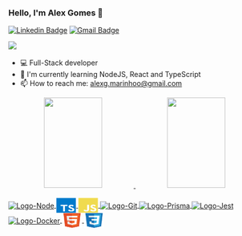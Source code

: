 ### Hello, I'm Alex Gomes 👋

[![Linkedin Badge](https://img.shields.io/badge/-Alex%20Gomes-539BF5?style=flat-square&logo=Linkedin&logoColor=white&link=https://www.linkedin.com/in/alex-gomes-351b3b240/)](https://www.linkedin.com/in/alex-gomes-351b3b240/) 
[![Gmail Badge](https://img.shields.io/badge/-alexg.marinhoo@gmail.com-D64B3E?style=flat-square&logo=Gmail&logoColor=white&link=mailto:alexg.marinhoo@gmail.com)](mailto:alexg.marinhoo@gmail.com)

<img                src="https://camo.githubusercontent.com/f99b4a403b299850c8302ba7e834da3b0516cf0d3cf80e9260226c06dfad0e10/68747470733a2f2f692e6962622e636f2f514a5a646d70762f584f73582e676966" width="90em" />

- 💻 Full-Stack developer
- 🌱 I'm currently learning NodeJS, React and TypeScript
- 📫 How to reach me: alexg.marinhoo@gmail.com

<div align="center">
  <a href="https://github.com/AlexGMarinho">
  <img height="180em" width="48%" src="https://github-readme-stats.vercel.app/api?username=AlexGMarinho&show_icons=true&theme=react&include_all_commits=true&count_private=true"/>
  <img height="180em" width="48%" src="https://github-readme-stats.vercel.app/api/top-langs/?username=AlexGMarinho&layout=compact&langs_count=7&theme=react"/>
</div>
<div style="display: inline_block"><br>
  <img align="center" alt="Logo-Node" height="30em" width="40em" src="https://cdn.jsdelivr.net/gh/devicons/devicon/icons/nodejs/nodejs-original.svg">
  <img align="center" alt="typescript icon" height="30" width="40" src="https://raw.githubusercontent.com/devicons/devicon/master/icons/typescript/typescript-plain.svg">
  <img align="center" alt="Logo-Js" height="30em" width="40em" src="https://raw.githubusercontent.com/devicons/devicon/master/icons/javascript/javascript-plain.svg">
  <img align="center" alt="Logo-Git" height="30em" width="40em" src="https://cdn.jsdelivr.net/gh/devicons/devicon/icons/git/git-original.svg">
  <img align="center" alt="Logo-Prisma" height="30" width="40" src="https://cdn.worldvectorlogo.com/logos/prisma-3.svg">
  <img align="center" alt="Logo-Jest" height="30" width="40" src="https://cdn.jsdelivr.net/gh/devicons/devicon/icons/jest/jest-plain.svg">
  <img align="center" alt="Logo-Docker" height="30" width="40" src="https://cdn.jsdelivr.net/gh/devicons/devicon/icons/docker/docker-plain.svg">
  <img align="center" alt="html5 icon" height="30" width="40" src="https://raw.githubusercontent.com/devicons/devicon/master/icons/html5/html5-original.svg">
  <img align="center" alt="css3 icon" height="30" width="40" src="https://raw.githubusercontent.com/devicons/devicon/master/icons/css3/css3-original.svg">
</div>
